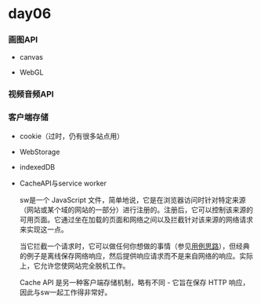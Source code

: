 # day06

### 画图API

- canvas

- WebGL

### 视频音频API

### 客户端存储

+ cookie（过时，仍有很多站点用）

+ WebStorage

+ indexedDB

+ CacheAPI与service worker

  sw是一个 JavaScript 文件，简单地说，它是在浏览器访问时针对特定来源（网站或某个域的网站的一部分）进行注册的。注册后，它可以控制该来源的可用页面。它通过坐在加载的页面和网络之间以及拦截针对该来源的网络请求来实现这一点。

  当它拦截一个请求时，它可以做任何你想做的事情（参见[用例思路](https://developer.mozilla.org/zh-CN/docs/Web/API/Service_Worker_API#other_use_case_ideas)），但经典的例子是离线保存网络响应，然后提供响应请求而不是来自网络的响应。实际上，它允许您使网站完全脱机工作。

  Cache API 是另一种客户端存储机制，略有不同 - 它旨在保存 HTTP 响应，因此与sw一起工作得非常好。